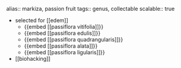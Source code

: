 alias:: markiza, passion fruit
tags:: genus, collectable
scalable:: true

- selected for [[edem]]
	- {{embed [[passiflora vitifolia]]}}
	- {{embed [[passiflora edulis]]}}
	- {{embed [[passiflora quadrangularis]]}}
	- {{embed [[passiflora alata]]}}
	- {{embed [[passiflora ligularis]]}}
- [[biohacking]]